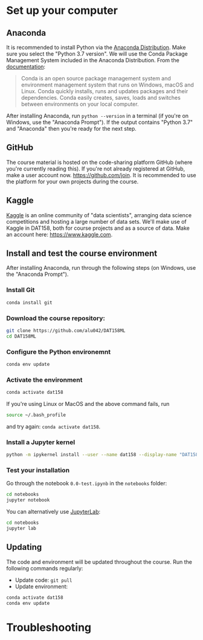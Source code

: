 # Set up your computer

## Anaconda
It is recommended to install Python via the [Anaconda Distribution](https://www.anaconda.com/download). Make sure you select the "Python 3.7 version". We will use the Conda Package Management System included in the Anaconda Distribution. From the [documentation](https://conda.io/docs):
> Conda is an open source package management system and environment management system that runs on Windows, macOS and Linux. Conda quickly installs, runs and updates packages and their dependencies. Conda easily creates, saves, loads and switches between environments on your local computer. 

After installing Anaconda, run `python --version` in a terminal (if you're on Windows, use the "Anaconda Prompt"). If the output contains "Python 3.7" and "Anaconda" then you're ready for the next step.

## GitHub
The course material is hosted on the code-sharing platform GitHub (where you're currently reading this). If you're not already registered at GitHub, make a user account now. https://github.com/join. It is recommended to use the platform for your own projects during the course. 

## Kaggle
[Kaggle](https://www.kaggle.com) is an online community of "data scientists", arranging data science competitions and hosting a large number of data sets. We'll make use of Kaggle in DAT158, both for course projects and as a source of data. Make an account here: https://www.kaggle.com. 

## Install and test the course environment
After installing Anaconda, run through the following steps (on Windows, use the "Anaconda Prompt").

### Install Git
```bash
conda install git
```

### Download the course repository: 
```bash
git clone https://github.com/alu042/DAT158ML
cd DAT158ML
```

### Configure the Python environemnt
```bash
conda env update
```

### Activate the environment
```bash
conda activate dat158
```
If you're using Linux or MacOS and the above command fails, run
```bash 
source ~/.bash_profile
``` 
and try again: `conda activate dat158`.

### Install a Jupyter kernel
```bash
python -m ipykernel install --user --name dat158 --display-name "DAT158"
```

### Test your installation
Go through the notebook `0.0-test.ipynb` in the `notebooks` folder:
```bash
cd notebooks
jupyter notebook
```
You can alternatively use [JupyterLab](https://github.com/jupyterlab/jupyterlab): 
```bash
cd notebooks
jupyter lab
```

## Updating
The code and environment will be updated throughout the course. Run the following commands regularly: 
* Update code: `git pull`
* Update environment: 
```bash
conda activate dat158
conda env update
```


# Troubleshooting
